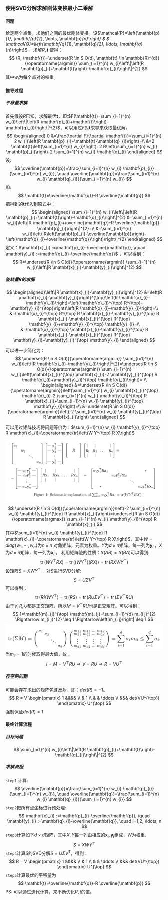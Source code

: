 ### 使用SVD分解求解刚体变换最小二乘解

#### 问题

给定两个点集，求他们之间的最优刚体变换。设$\mathcal{P}=\left\{\mathbf{p}_{1}, \mathbf{p}_{2}, \ldots, \mathbf{p}_{n}\right\} $ $ \mathcal{Q}=\left\{\mathbf{q}_{1}, \mathbf{q}_{2}, \ldots, \mathbf{q}_{n}\right\}$ ，求解$R,\mathbf{t}$ 使得：
$$
(R, \mathbf{t})=\underset{R \in S O(d), \mathbf{t} \in \mathbb{R}^{d}}{\operatorname{argmin}} \sum_{i=1}^{n} w_{i}\left\|\left(R \mathbf{p}_{i}+\mathbf{t}\right)-\mathbf{q}_{i}\right\|^{2} 
$$
其中$w_i$为每个点对的权重。

#### 推导过程

##### 平移量求解

首先假设$R$已知，求解最优$\mathbf{t}$，即:$F(\mathbf{t})=\sum_{i=1}^{n} w_{i}\left\|\left(R \mathbf{p}_{i}+\mathbf{t}\right)-\mathbf{q}_{i}\right\|^{2}$，可以用过$F$对$\mathbf{t}$求导来获取最优解。
$$
\begin{aligned} 0 &=\frac{\partial F}{\partial \mathbf{t}}=\sum_{i=1}^{n} 2 w_{i}\left(R \mathbf{p}_{i}+\mathbf{t}-\mathbf{q}_{i}\right)=\\ &=2 \mathbf{t}\left(\sum_{i=1}^{n} w_{i}\right)+2 R\left(\sum_{i=1}^{n} w_{i} \mathbf{p}_{i}\right)-2 \sum_{i=1}^{n} w_{i} \mathbf{q}_{i} \end{aligned}
$$
设:
$$
\overline{\mathbf{p}}=\frac{\sum_{i=1}^{n} w_{i} \mathbf{p}_{i}}{\sum_{i=1}^{n} w_{i}}, \quad \overline{\mathbf{q}}=\frac{\sum_{i=1}^{n} w_{i} \mathbf{q}_{i}}{\sum_{i=1}^{n} w_{i}}
$$
即: 
$$
\mathbf{t}=\overline{\mathbf{q}}-R \overline{\mathbf{p}}
$$
把得到的$\mathbf{t}$代入到原式中：
$$
\begin{aligned} \sum_{i=1}^{n} w_{i}\left\|\left(R \mathbf{p}_{i}+\mathbf{t}\right)-\mathbf{q}_{i}\right\|^{2} &=\sum_{i=1}^{n} w_{i}\left\|R \mathbf{p}_{i}+\overline{\mathbf{q}}-R \overline{\mathbf{p}}-\mathbf{q}_{i}\right\|^{2}=\\ &=\sum_{i=1}^{n} w_{i}\left\|R\left(\mathbf{p}_{i}-\overline{\mathbf{p}}\right)-\left(\mathbf{q}_{i}-\overline{\mathbf{q}}\right)\right\|^{2} \end{aligned}
$$
定义：$\mathbf{x}_{i} :=\mathbf{p}_{i}-\overline{\mathbf{p}}, \quad \mathbf{y}_{i} :=\mathbf{q}_{i}-\overline{\mathbf{q}}$ ，可以得到：
$$
R=\underset{R \in S O(d)}{\operatorname{argmin}} \sum_{i=1}^{n} w_{i}\left\|R \mathbf{x}_{i}-\mathbf{y}_{i}\right\|^{2}
$$

##### 旋转量$R$的求解

$$
\begin{aligned}\left\|R \mathbf{x}_{i}-\mathbf{y}_{i}\right\|^{2} &=\left(R \mathbf{x}_{i}-\mathbf{y}_{i}\right)^{\top}\left(R \mathbf{x}_{i}-\mathbf{y}_{i}\right)=\left(\mathbf{x}_{i}^{\top} R^{\top}-\mathbf{y}_{i}^{\top}\right)\left(R \mathbf{x}_{i}-\mathbf{y}_{i}\right)=\\ &=\mathbf{x}_{i}^{\top} R^{\top} R \mathbf{x}_{i}-\mathbf{y}_{i}^{\top} R \mathbf{x}_{i}-\mathbf{x}_{i}^{\top} R^{\top} \mathbf{y}_{i}+\mathbf{y}_{i}^{\top} \mathbf{y}_{i}=\\ &=\mathbf{x}_{i}^{\top} \mathbf{x}_{i}-\mathbf{y}_{i}^{\top} R \mathbf{x}_{i}-\mathbf{x}_{i}^{\top} R^{\top} \mathbf{y}_{i}+\mathbf{y}_{i}^{\top} \mathbf{y}_{i} \end{aligned}
$$

可以进一步简化为：
$$
\underset{R \in S O(d)}{\operatorname{argmin}} \sum_{i=1}^{n} w_{i}\left\|R \mathbf{x}_{i}-\mathbf{y}_{i}\right\|^{2}=\underset{R \in S O(d)}{\operatorname{argmin}} \sum_{i=1}^{n} w_{i}\left(\mathbf{x}_{i}^{\top} \mathbf{x}_{i}-2 \mathbf{y}_{i}^{\top} R \mathbf{x}_{i}+\mathbf{y}_{i}^{\top} \mathbf{y}_{i}\right)= \\
\begin{aligned} &=\underset{R \in S O(d)}{\operatorname{argmin}}\left(\sum_{i=1}^{n} w_{i} \mathbf{x}_{i}^{\top} \mathbf{x}_{i}-2 \sum_{i=1}^{n} w_{i} \mathbf{y}_{i}^{\top} R \mathbf{x}_{i}+\sum_{i=1}^{n} w_{i} \mathbf{y}_{i}^{\top} \mathbf{y}_{i}\right)=\\ &=\underset{R \in S O(d)}{\operatorname{argmin}}\left(-2 \sum_{i=1}^{n} w_{i} \mathbf{y}_{i}^{\top} R \mathbf{x}_{i}\right) \end{aligned}
$$

可以用过矩阵技巧将问题等价为：$\sum_{i=1}^{n} w_{i} \mathbf{y}_{i}^{\top} R \mathbf{x}_{i}=\operatorname{tr}\left(W Y^{\top} R X\right)$

![](./figure/svd_rigid_transform.png)
$$
\underset{R \in S O(d)}{\operatorname{argmin}}\left(-2 \sum_{i=1}^{n} w_{i} \mathbf{y}_{i}^{\top} R \mathbf{x}_{i}\right)=\underset{R \in S O(d)}{\operatorname{argmax}} \sum_{i=1}^{n} w_{i} \mathbf{y}_{i}^{\top} R \mathbf{x}_{i}
$$
其中$\sum_{i=1}^{n} w_{i} \mathbf{y}_{i}^{\top} R \mathbf{x}_{i}=\operatorname{tr}\left(W Y^{\top} R X\right)$，其中$W=diag\{ w_1,\cdots ,w_n\}$为$n\times n$ 对角矩阵，元素为权重。$Y$为$d\times n$矩阵，每一列为$\mathbf{y}_i$ ，$X$为$d\times n$矩阵，每一列为$\mathbf{x}_i$ 。
利用矩阵迹的性质：$tr(AB)=tr(BA)$可以得到:
$$
\operatorname{tr}\left(W Y^{\top} R X\right)=\operatorname{tr}\left(\left(W Y^{\top}\right)(R X)\right)=\operatorname{tr}\left(R X W Y^{\top}\right)
$$
设矩阵$S=XWY^{\top}$ ，对$S$进行SVD分解:
$$
S= U\Sigma V^{\top}
$$
可以得到：
$$
\operatorname{tr}\left(R X W Y^{\top}\right)=\operatorname{tr}(R S)=\operatorname{tr}\left(R U \Sigma V^{\top}\right)=\operatorname{tr}\left(\Sigma V^{\top} R U\right)
$$
由于$V,R,U$都是正交矩阵，所以$M=V^{\top}RU$也是正交矩阵。可以得到：
$$
1=\mathbf{m}_{j}^{\top} \mathbf{m}_{j}=\sum_{i=1}^{d} m_{i j}^{2} \Rightarrow m_{i j}^{2} \leq 1 \Rightarrow\left|m_{i j}\right| \leq 1
$$
![](./figure/svd_rigid_transform2.png) 当$m_{ii}=1$的时候取得最大值，故：
$$
I=M=V^{\top} R U \Rightarrow V=R U \Rightarrow R=V U^{\top}
$$

##### 存在的问题

可能会存在求出的矩阵包含反射，即：$det(R)=-1$。
$$
R = V \begin{pmatrix}
1 &&&& \\
& 1  \\
& & \ddots \\
&&& det(VU^{\top})  
\end{pmatrix} U^{\top}
$$
强制保证$det(R)=1$

#### 最终计算流程

##### 目标问题

$$
\sum_{i=1}^{n} w_{i}\left\|\left(R \mathbf{p}_{i}+\mathbf{t}\right)-\mathbf{q}_{i}\right\|^{2} 
$$

##### 求解流程:

`step1` 计算:
$$
\overline{\mathbf{p}}=\frac{\sum_{i=1}^{n} w_{i} \mathbf{p}_{i}}{\sum_{i=1}^{n} w_{i}}, \quad \overline{\mathbf{q}}=\frac{\sum_{i=1}^{n} w_{i} \mathbf{q}_{i}}{\sum_{i=1}^{n} w_{i}}
$$
`step2`把所有点坐标进行预处理:
$$
\mathbf{x}_{i} :=\mathbf{p}_{i}-\overline{\mathbf{p}}, \quad \mathbf{y}_{i} :=\mathbf{q}_{i}-\overline{\mathbf{q}}, \quad i=1,2, \ldots, n
$$
`step3`计算如下$d\times d$矩阵，其中$X,Y$每一列由相应的$\mathbf{x_i},\mathbf{y_i}$组成，$W$为权重.
$$
S=X W Y^{\top}
$$
`step4`计算$S$的SVD分解$S=U \Sigma V^{\mathrm{T}}$，得到：
$$
R = V \begin{pmatrix}
1 &&&& \\
& 1  \\
& & \ddots \\
&&& det(VU^{\top})  
\end{pmatrix} U^{\top}
$$
`step5`计算最优的平移量为
$$
\mathbf{t}=\overline{\mathbf{q}}-R \overline{\mathbf{p}}
$$
PS: 可以通过迭代计算，来不断优化$R,t$的值。